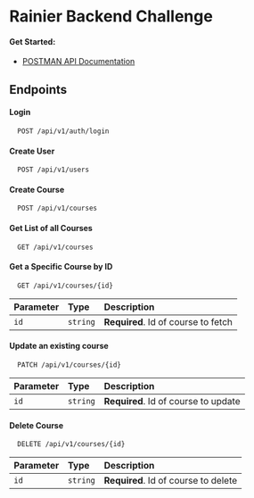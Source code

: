 # Rainier Backend Challenge

#### Get Started:

- [POSTMAN API Documentation](https://documenter.getpostman.com/view/21489763/2s9YkobfY3)

## Endpoints

#### Login

```http
  POST /api/v1/auth/login
```

#### Create User

```http
  POST /api/v1/users
```

#### Create Course

```http
  POST /api/v1/courses
```

#### Get List of all Courses

```http
  GET /api/v1/courses
```

#### Get a Specific Course by ID

```http
  GET /api/v1/courses/{id}
```

| Parameter | Type     | Description                         |
| :-------- | :------- | :---------------------------------- |
| `id`      | `string` | **Required**. Id of course to fetch |

#### Update an existing course

```http
  PATCH /api/v1/courses/{id}
```

| Parameter | Type     | Description                          |
| :-------- | :------- | :----------------------------------- |
| `id`      | `string` | **Required**. Id of course to update |

#### Delete Course

```http
  DELETE /api/v1/courses/{id}
```

| Parameter | Type     | Description                          |
| :-------- | :------- | :----------------------------------- |
| `id`      | `string` | **Required**. Id of course to delete |
